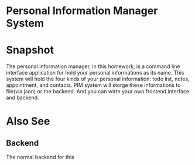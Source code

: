 Personal Information Manager System
===

# Snapshot

The personal information manager, in this homework, is a command line interface application for hold your personal informations as its name.
This system will hold the four kinds of your personal information: todo list, notes, appointment, and contacts.
PIM system will storge these informations to file(via json) or the backend. And you can wirte your own frontend interface and backend.

# Also See

## Backend

The normal backend for this 